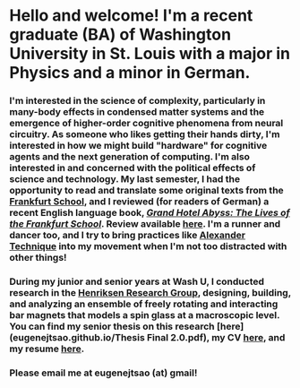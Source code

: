 # Hello and welcome! I'm a recent graduate (BA) of Washington University in St. Louis with a major in Physics and a minor in German.
### I'm interested in the science of complexity, particularly in many-body effects in condensed matter systems and the emergence of higher-order cognitive phenomena from neural circuitry. As someone who likes getting their hands dirty, I'm interested in how we might build "hardware" for cognitive agents and the next generation of computing. I'm also interested in and concerned with the political effects of science and technology. My last semester, I had the opportunity to read and translate some original texts from the [Frankfurt School](https://en.wikipedia.org/wiki/Frankfurt_School), and I reviewed (for readers of German) a recent English language book, [<em>Grand Hotel Abyss: The Lives of the Frankfurt School</em>](https://www.versobooks.com/books/2501-grand-hotel-abyss). Review available [here](eugenejtsao.github.io/BuchkritikPDF.pdf). I'm a runner and dancer too, and I try to bring practices like [Alexander Technique](https://en.wikipedia.org/wiki/Alexander_technique) into my movement when I'm not too distracted with other things!
### During my junior and senior years at Wash U, I conducted research in the [Henriksen Research Group](http://physics.wustl.edu/henriksen/), designing, building, and analyzing an ensemble of freely rotating and interacting bar magnets that models a spin glass at a macroscopic level. You can find my senior thesis on this research [here](eugenejtsao.github.io/Thesis Final 2.0.pdf), my CV [here](eugenejtsao.github.io/WebCV_6:16:17.pdf), and my resume [here](eugenejtsao.github.io/ResumeInternet.pdf).
### Please email me at eugenejtsao (at) gmail!
